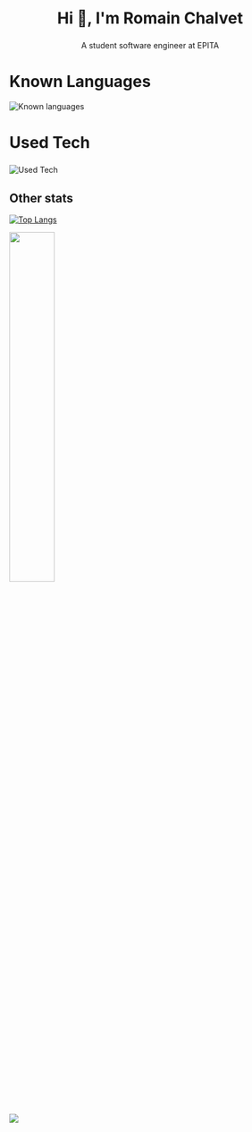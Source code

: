 <h1 align="center">Hi 👋, I'm Romain Chalvet</h1>

###

<p align="center">A student software engineer at EPITA</p>

###

<h1>Known Languages</h1>

![Known languages](https://skillicons.dev/icons?i=bash,c,cs,html,java,js,ocaml,py,swift&perline=10)

###

<h1>Used Tech</h1>

###

![Used Tech](https://skillicons.dev/icons?i=ae,au,ai,ps,pr,clion,pycharm,rider,arduino,blender,docker,emacs,git,github,gitlab,githubactions,godot,latex,linux,matlab,octave,raspberrypi,regex,sketchup,ubuntu,windows,arch,unity,unreal,visualstudio,vscode&perline=10)

## Other stats

[![Top Langs](https://github-readme-stats.vercel.app/api/top-langs/?username=lerouxdebangkok&theme=github_dark)](https://github.com/anuraghazra/github-readme-stats)
<p>
<img src=https://github-readme-stats.vercel.app/api?username=lerouxdebangkok&theme=github_dark&langs_count=10&layout=compact&show_icons=true width="40%">
</p>
<p>
<img src=https://github-readme-stats.vercel.app/api/wakatime?username=lerouxdebangkok&theme=github_dark&langs_count=20&layout=compact max-width="40%">
</p>
